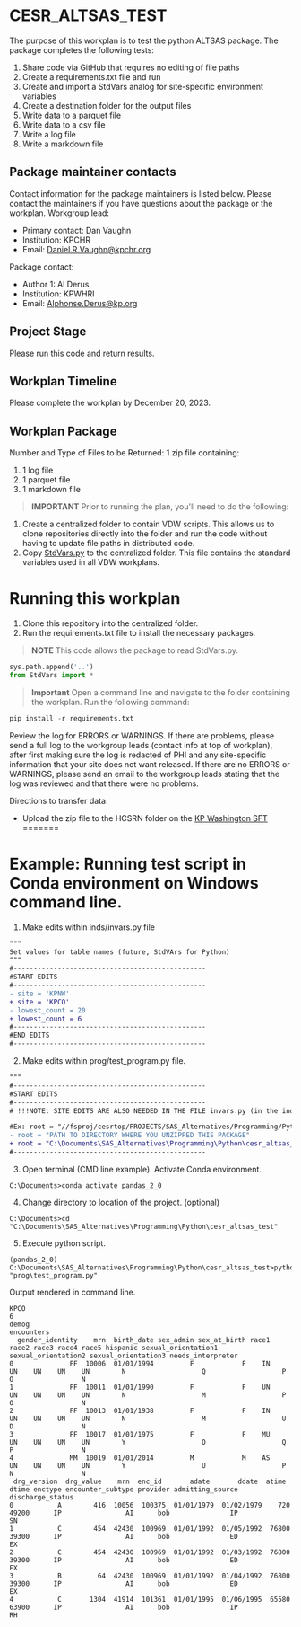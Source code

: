 
# CESR_ALTSAS_TEST
The purpose of this workplan is to test the python ALTSAS package. The package completes the following tests:
1. Share code via GitHub that requires no editing of file paths
1. Create a requirements.txt file and run
1. Create and import a StdVars analog for site-specific environment variables
1. Create a destination folder for the output files
1. Write data to a parquet file
1. Write data to a csv file
1. Write a log file
1. Write a markdown file


## Package maintainer contacts
Contact information for the package maintainers is listed below. Please contact the maintainers if you have questions about the package or the workplan.
Workgroup lead:
* Primary contact: Dan Vaughn
* Institution: KPCHR
* Email: Daniel.R.Vaughn@kpchr.org

Package contact:
* Author 1: Al Derus
* Institution: KPWHRI
* Email: Alphonse.Derus@kp.org

## Project Stage
Please run this code and return results.

## Workplan Timeline
Please complete the workplan by December 20, 2023.

## Workplan Package

Number and Type of Files to be Returned: 
1 zip file containing:
1. 1 log file
1. 1 parquet file
1. 1 markdown file


> **IMPORTANT**
> Prior to running the plan, you'll need to do the following:
1. Create a centralized folder to contain VDW scripts. This allows us to clone repositories directly into the folder and run the code without having to update file paths in distributed code.
1. Copy [StdVars.py](\document\StdVars.py) to the centralized folder. This file contains the standard variables used in all VDW workplans.


# Running this workplan
1. Clone this repository into the centralized folder.
1. Run the requirements.txt file to install the necessary packages.

> **NOTE**
> This code allows the package to read StdVars.py.
```python
sys.path.append('..')
from StdVars import *
```

> **Important**
> Open a command line and navigate to the folder containing the workplan. Run the following command:
```python
pip install -r requirements.txt
```

 Review the log for ERRORS or WARNINGS.  If there are problems, please send a full log to the workgroup leads (contact info at top of workplan), after first making sure the log is redacted of PHI and any site-specific information that your site does not want released. If there are no ERRORS or WARNINGS, please send an email to the workgroup leads stating that the log was reviewed and that there were no problems.

Directions to transfer data:
* Upload the zip file to the HCSRN folder on the [KP Washington SFT](https://projects.kpwashingtonresearch.org/SFT/main/login.aspx)
=======
# Example: Running test script in Conda environment on Windows command line.
1. Make edits within inds/invars.py file
```diff
"""
Set values for table names (future, StdVArs for Python)
"""
#------------------------------------------------
#START EDITS
#------------------------------------------------
- site = 'KPNW'
+ site = 'KPCO'
- lowest_count = 20
+ lowest_count = 6
#------------------------------------------------
#END EDITS
#------------------------------------------------
```
2. Make edits within prog/test_program.py file. 
```diff 
"""
#------------------------------------------------
#START EDITS
#------------------------------------------------
# !!!NOTE: SITE EDITS ARE ALSO NEEDED IN THE FILE invars.py (in the inds sub-directory)

#Ex: root = "//fsproj/cesrtop/PROJECTS/SAS_Alternatives/Programming/Python/python_test_package"
- root = "PATH TO DIRECTORY WHERE YOU UNZIPPED THIS PACKAGE"
+ root = "C:\Documents\SAS_Alternatives\Programming\Python\cesr_altsas_test"
#------------------------------------------------
```
3. Open terminal (CMD line example). Activate Conda environment.
```console
C:\Documents>conda activate pandas_2_0
```
4. Change directory to location of the project. (optional)
```console
C:\Documents>cd "C:\Documents\SAS_Alternatives\Programming\Python\cesr_altsas_test"
```
5. Execute python script.

```console
(pandas_2_0) C:\Documents\SAS_Alternatives\Programming\Python\cesr_altsas_test>python "prog\test_program.py" 
```
Output rendered in command line.
```
KPCO
6
demog
encounters
  gender_identity    mrn  birth_date sex_admin sex_at_birth race1 race2 race3 race4 race5 hispanic sexual_orientation1 sexual_orientation2 sexual_orientation3 needs_interpreter
0              FF  10006  01/01/1994         F            F    IN    UN    UN    UN    UN        N                   Q                   P                   O                 N
1              FF  10011  01/01/1990         F            F    UN    UN    UN    UN    UN        N                   M                   P                   O                 N
2              FF  10013  01/01/1938         F            F    IN    UN    UN    UN    UN        N                   M                   U                   D                 N
3              FF  10017  01/01/1975         F            F    MU    UN    UN    UN    UN        Y                   O                   Q                   P                 N
4              MM  10019  01/01/2014         M            M    AS    UN    UN    UN    UN        Y                   U                   P                   N                 N
 drg_version  drg_value    mrn  enc_id       adate       ddate  atime  dtime enctype encounter_subtype provider admitting_source discharge_status
0           A        416  10056  100375  01/01/1979  01/02/1979    720  49200      IP                AI      bob               IP               SN
1           C        454  42430  100969  01/01/1992  01/05/1992  76800  39300      IP                AI      bob               ED               EX
2           C        454  42430  100969  01/01/1992  01/03/1992  76800  39300      IP                AI      bob               ED               EX
3           B         64  42430  100969  01/01/1992  01/04/1992  76800  39300      IP                AI      bob               ED               EX
4           C       1304  41914  101361  01/01/1995  01/06/1995  65580  63900      IP                AI      bob               IP               RH
```


